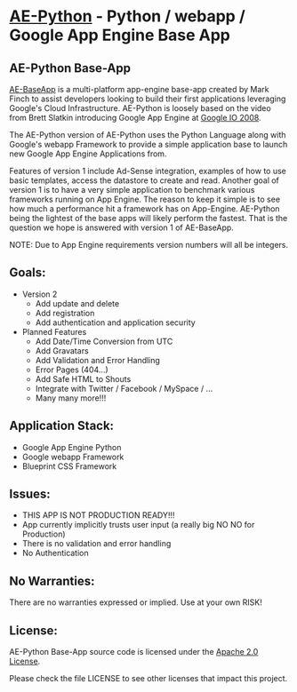 [AE-Python](http://ae-python.appspot.com) - Python / webapp / Google App Engine Base App
==============================================

AE-Python Base-App
---------------

[AE-BaseApp](http://ae-baseapp.appspot.com) is a multi-platform app-engine base-app created by 
Mark Finch to assist developers looking to build their first applications 
leveraging Google's Cloud Infrastructure. AE-Python is loosely based 
on the video from Brett Slatkin introducing Google App Engine at 
[Google IO 2008](http://sites.google.com/site/io/).

The AE-Python version of AE-Python uses the Python Language along with 
Google's webapp Framework to provide a simple application base to launch
new Google App Engine Applications from.  

Features of version 1 include Ad-Sense integration, examples of how to 
use basic templates, access the datastore to create and read.  Another 
goal of version 1 is to have a very simple application to benchmark 
various frameworks running on App Engine.  The reason to keep it simple 
is to see how much a performance hit a framework has on App-Engine.
AE-Python being the lightest of the base apps will likely perform the 
fastest.  That is the question we hope is answered with version 1 of
AE-BaseApp.

NOTE: Due to App Engine requirements version numbers will all be integers.

Goals:
------
  * Version 2
    * Add update and delete
    * Add registration
    * Add authentication and application security
  * Planned Features
    * Add Date/Time Conversion from UTC
    * Add Gravatars
    * Add Validation and Error Handling
    * Error Pages (404...)
    * Add Safe HTML to Shouts
    * Integrate with Twitter / Facebook / MySpace / ...
    * Many many more!!!

Application Stack:
------------------
  * Google App Engine Python
  * Google webapp Framework
  * Blueprint CSS Framework


Issues:
-------
  * THIS APP IS NOT PRODUCTION READY!!!
  * App currently implicitly trusts user input (a really big NO NO for Production)
  * There is no validation and error handling
  * No Authentication

No Warranties:
-------------
There are no warranties expressed or implied.  Use at your own RISK!

License:
--------
AE-Python Base-App source code is licensed under the [Apache 2.0 License](http://www.apache.org/licenses/LICENSE-2.0).  

Please check the file LICENSE to see other licenses that impact this project.

